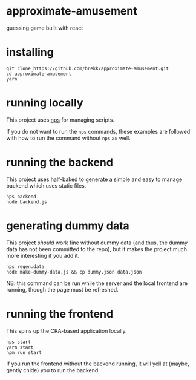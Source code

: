 # approximate-amusement

guessing game built with react

# installing

```
git clone https://github.com/brekk/approximate-amusement.git
cd approximate-amusement
yarn
```

# running locally

This project uses [nps](https://www.npmjs.com/package/nps) for managing scripts.

If you do not want to run the `nps` commands, these examples are followed with how to run the command without `nps` as well.

# running the backend

This project uses [half-baked](https://www.npmjs.com/package/half-baked) to generate a simple and easy to manage backend which uses static files.

```
nps backend
node backend.js
```

# generating dummy data

This project _should_ work fine without dummy data (and thus, the dummy data has not been committed to the repo), but it makes the project much more interesting if you add it.

```
nps regen.data
node make-dummy-data.js && cp dummy.json data.json
```

NB: this command can be run while the server and the local frontend are running, though the page must be refreshed.

# running the frontend

This spins up the CRA-based application locally.

```
nps start
yarn start
npm run start
```

If you run the frontend without the backend running, it will yell at (maybe, gently chide) you to run the backend.


